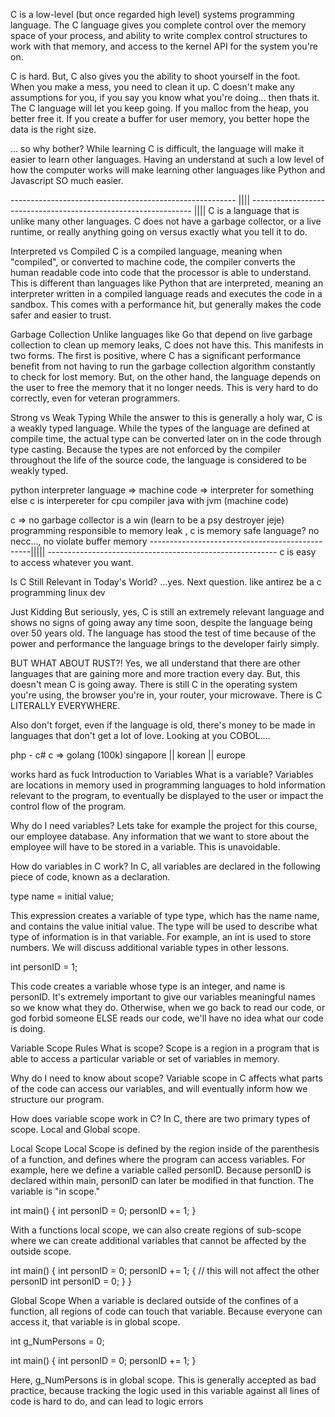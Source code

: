 C is a low-level (but once regarded high level) systems programming language. The C language gives you complete control over the memory space of your process, and ability to write complex control structures to work with that memory, and access to the kernel API for the system you're on.

C is hard.
But, C also gives you the ability to shoot yourself in the foot. When you make a mess, you need to clean it up. C doesn't make any assumptions for you, if you say you know what you're doing... then thats it. The C language will let you keep going. If you malloc from the heap, you better free it. If you create a buffer for user memory, you better hope the data is the right size.

... so why bother?
While learning C is difficult, the language will make it easier to learn other languages. Having an understand at such a low level of how the computer works will make learning other languages like Python and Javascript SO much easier.

-------------------------------------------------------- |||| --------------------------------------------------------------- ||||
C is a language that is unlike many other languages. C does not have a garbage collector, or a live runtime, or really anything going on versus exactly what you tell it to do.

Interpreted vs Compiled
C is a compiled language, meaning when "compiled", or converted to machine code, the compiler converts the human readable code into code that the processor is able to understand. This is different than languages like Python that are interpreted, meaning an interpreter written in a compiled language reads and executes the code in a sandbox. This comes with a performance hit, but generally makes the code safer and easier to trust.

Garbage Collection
Unlike languages like Go that depend on live garbage collection to clean up memory leaks, C does not have this. This manifests in two forms. The first is positive, where C has a significant performance benefit from not having to run the garbage collection algorithm constantly to check for lost memory. But, on the other hand, the language depends on the user to free the memory that it no longer needs. This is very hard to do correctly, even for veteran programmers.

Strong vs Weak Typing
While the answer to this is generally a holy war, C is a weakly typed language. While the types of the language are defined at compile time, the actual type can be converted later on in the code through type casting. Because the types are not enforced by the compiler throughout the life of the source code, the language is considered to be weakly typed.

python interpreter language =>   machine code =>   interpreter  for something else
c is interpereter for cpu  compiler
java with jvm (machine code)

c => no garbage collector is a win (learn to be a psy destroyer jeje)  programming responsible to memory leak  , c is memory safe language? no necc...,  no violate buffer memory
------------------------------------------------||||| ---------------------------------------------------------
c is easy to access whatever you want.

Is C Still Relevant in Today's World?
...yes. Next question.   like antirez be a c programming linux dev

Just Kidding
But seriously, yes, C is still an extremely relevant language and shows no signs of going away any time soon, despite the language being over 50 years old. The language has stood the test of time because of the power and performance the language brings to the developer fairly simply.

BUT WHAT ABOUT RUST?!
Yes, we all understand that there are other languages that are gaining more and more traction every day. But, this doesn't mean C is going away. There is still C in the operating system you're using, the browser you're in, your router, your microwave. There is C LITERALLY EVERYWHERE.

$$$$
Also don't forget, even if the language is old, there's money to be made in languages that don't get a lot of love. Looking at you COBOL....


php - c#
c     =>  golang (100k) singapore || korean || europe


works hard as fuck
Introduction to Variables
What is a variable?
Variables are locations in memory used in programming languages to hold information relevant to the program, to eventually be displayed to the user or impact the control flow of the program.

Why do I need variables?
Lets take for example the project for this course, our employee database. Any information that we want to store about the employee will have to be stored in a variable. This is unavoidable.

How do variables in C work?
In C, all variables are declared in the following piece of code, known as a declaration.

type name = initial value;

This expression creates a variable of type type, which has the name name, and contains the value initial value. The type will be used to describe what type of information is in that variable. For example, an int is used to store numbers. We will discuss additional variable types in other lessons.

int personID = 1;

This code creates a variable whose type is an integer, and name is personID. It's extremely important to give our variables meaningful names so we know what they do. Otherwise, when we go back to read our code, or god forbid someone ELSE reads our code, we'll have no idea what our code is doing.


Variable Scope Rules
What is scope?
Scope is a region in a program that is able to access a particular variable or set of variables in memory.

Why do I need to know about scope?
Variable scope in C affects what parts of the code can access our variables, and will eventually inform how we structure our program.

How does variable scope work in C?
In C, there are two primary types of scope. Local and Global scope.

Local Scope
Local Scope is defined by the region inside of the parenthesis of a function, and defines where the program can access variables. For example, here we define a variable called personID. Because personID is declared within main, personID can later be modified in that function. The variable is "in scope."

int main()
{
    int personID = 0;
    personID += 1;
}

With a functions local scope, we can also create regions of sub-scope where we can create additional variables that cannot be affected by the outside scope.

int main()
{
    int personID = 0;
    personID += 1;
    {
        // this will not affect the other personID
        int personID = 0;
    }
}

Global Scope
When a variable is declared outside of the confines of a function, all regions of code can touch that variable. Because everyone can access it, that variable is in global scope.

int g_NumPersons = 0;

int main()
{
    int personID = 0;
    personID += 1;
}

Here, g_NumPersons is in global scope. This is generally accepted as bad practice, because tracking the logic used in this variable against all lines of code is hard to do, and can lead to logic errors
